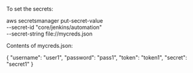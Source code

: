 To set the secrets:

aws secretsmanager put-secret-value \
    --secret-id "core/jenkins/automation" \
    --secret-string file://mycreds.json

Contents of mycreds.json:

{
    "username": "user1",
    "password": "pass1",
    "token": "token1",
    "secret": "secret1"
}